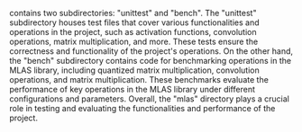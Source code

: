 contains two subdirectories: "unittest" and "bench". The "unittest" subdirectory houses test files that cover various functionalities and operations in the project, such as activation functions, convolution operations, matrix multiplication, and more. These tests ensure the correctness and functionality of the project's operations. On the other hand, the "bench" subdirectory contains code for benchmarking operations in the MLAS library, including quantized matrix multiplication, convolution operations, and matrix multiplication. These benchmarks evaluate the performance of key operations in the MLAS library under different configurations and parameters. Overall, the "mlas" directory plays a crucial role in testing and evaluating the functionalities and performance of the project.